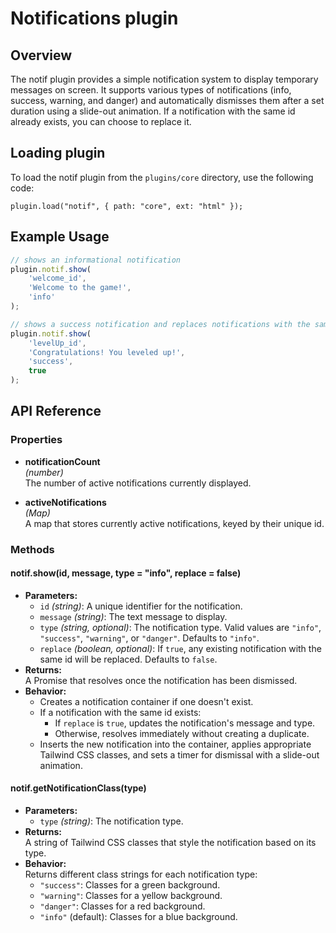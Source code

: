 # Notifications plugin

## Overview
The notif plugin provides a simple notification system to display temporary messages on screen. It supports various types of notifications (info, success, warning, and danger) and automatically dismisses them after a set duration using a slide-out animation. If a notification with the same id already exists, you can choose to replace it.

## Loading plugin
To load the notif plugin from the `plugins/core` directory, use the following code:
```
plugin.load("notif", { path: "core", ext: "html" });
```

## Example Usage
``` js
// shows an informational notification
plugin.notif.show(
    'welcome_id',
    'Welcome to the game!',
    'info'
);

// shows a success notification and replaces notifications with the same id
plugin.notif.show(
    'levelUp_id',
    'Congratulations! You leveled up!',
    'success',
    true
);
```

## API Reference

### Properties
- **notificationCount**  
  *(number)*  
  The number of active notifications currently displayed.

- **activeNotifications**  
  *(Map)*  
  A map that stores currently active notifications, keyed by their unique id.

### Methods

#### notif.show(id, message, type = "info", replace = false)
- **Parameters:**
  - `id` *(string)*: A unique identifier for the notification.
  - `message` *(string)*: The text message to display.
  - `type` *(string, optional)*: The notification type. Valid values are `"info"`, `"success"`, `"warning"`, or `"danger"`. Defaults to `"info"`.
  - `replace` *(boolean, optional)*: If `true`, any existing notification with the same id will be replaced. Defaults to `false`.
- **Returns:**  
  A Promise that resolves once the notification has been dismissed.
- **Behavior:**  
  - Creates a notification container if one doesn't exist.
  - If a notification with the same id exists:
    - If `replace` is `true`, updates the notification's message and type.
    - Otherwise, resolves immediately without creating a duplicate.
  - Inserts the new notification into the container, applies appropriate Tailwind CSS classes, and sets a timer for dismissal with a slide-out animation.

#### notif.getNotificationClass(type)
- **Parameters:**
  - `type` *(string)*: The notification type.
- **Returns:**  
  A string of Tailwind CSS classes that style the notification based on its type.
- **Behavior:**  
  Returns different class strings for each notification type:
  - `"success"`: Classes for a green background.
  - `"warning"`: Classes for a yellow background.
  - `"danger"`: Classes for a red background.
  - `"info"` (default): Classes for a blue background.